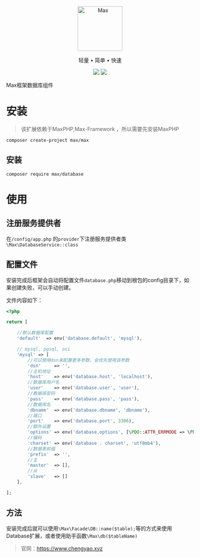 <br>

<p align="center">
<img src="https://raw.githubusercontent.com/topyao/max/master/public/favicon.ico" width="120" alt="Max">
</p>

<p align="center">轻量 • 简单 • 快速</p>

<p align="center">
<img src="https://img.shields.io/badge/php-%3E%3D7.2.0-brightgreen">
<img src="https://img.shields.io/badge/license-apache%202-blue">
</p>

Max框架数据库组件

# 安装

> 该扩展依赖于MaxPHP,Max-Framework ，所以需要先安装MaxPHP

```shell
composer create-project max/max
```

## 安装

```shell
composer require max/database
```

# 使用

## 注册服务提供者

在`/config/app.php` 的`provider`下注册服务提供者类`\Max\DatabaseService::class`

## 配置文件

安装完成后框架会自动将配置文件`database.php`移动到根包的config目录下，如果创建失败，可以手动创建。

文件内容如下：

```php
<?php

return [

    //默认数据库配置
    'default'  => env('database.default', 'mysql'),

    // mysql, pgsql, oci
    'mysql' => [
        //可以使用dsn来配置更多参数，会优先使用该参数
        'dsn'     => '',
        //主机地址
        'host'    => env('database.host', 'localhost'),
        //数据库用户名
        'user'    => env('database.user', 'user'),
        //数据库密码
        'pass'    => env('database.pass', 'pass'),
        //数据库名
        'dbname'  => env('database.dbname', 'dbname'),
        //端口
        'port'    => env('database.port', 3306),
        //额外设置
        'options' => env('database.options', [\PDO::ATTR_ERRMODE => \PDO::ERRMODE_EXCEPTION]),
        //编码
        'charset' => env('database . charset', 'utf8mb4'),
        //数据表前缀
        'prefix'  => '',
        //主
        'master'  => [],
        //从
        'slave'   => []
    ],

];

```

## 方法

安装完成后就可以使用`\Max\Facade\DB::name($table);`等的方式来使用Database扩展，或者使用助手函数`\Max\db($tableName)`

> 官网：https://www.chengyao.xyz
